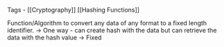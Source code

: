 Tags - [[Cryptography]] [[Hashing Functions]]

Function/Algorithm to convert any data of any format to a fixed length identifier.
-> One way - can create hash with the data but can retrieve the data with the hash value
-> Fixed 

